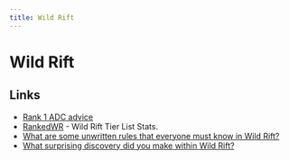 ```yaml
---
title: Wild Rift
---
```


# Wild Rift

## Links

- [Rank 1 ADC advice](https://www.reddit.com/r/wildrift/comments/xvp7km/i_maintained_rank1_for_most_of_the_season_playing/)
- [RankedWR](https://www.rankedwr.com/) - Wild Rift Tier List Stats.
- [What are some unwritten rules that everyone must know in Wild Rift?](https://www.reddit.com/r/wildrift/comments/yd35fr/what_are_some_unwritten_rules_that_everyone_must/)
- [What surprising discovery did you make within Wild Rift?](https://www.reddit.com/r/wildrift/comments/yrdteq/what_surprising_discovery_did_you_make_within/)
